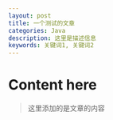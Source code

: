 ```yaml
---
layout: post
title: 一个测试的文章
categories: Java
description: 这里是描述信息
keywords: 关键词1, 关键词2
---
```


# Content here

>这里添加的是文章的内容